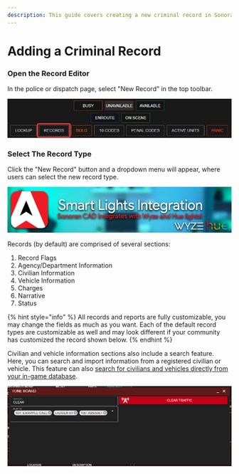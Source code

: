 ```yaml
---
description: This guide covers creating a new criminal record in Sonoran CAD.
---
```


# Adding a Criminal Record

### Open the Record Editor

In the police or dispatch page, select "New Record" in the top toolbar.

![Sonoran CAD's Records Center](<../../.gitbook/assets/image (136) (1) (1) (1).png>)

### Select The Record Type

Click the "New Record" button and a dropdown menu will appear, where users can select the new record type.

![Selecting the New Record you would like to make](<../../.gitbook/assets/image (137).png>)

Records (by default) are comprised of several sections:

1. Record Flags
2. Agency/Department Information
3. Civilian Information
4. Vehicle Information
5. Charges
6. Narrative
7. Status

{% hint style="info" %}
All records and reports are fully customizable, you may change the fields as much as you want. Each of the default record types are customizable as well and may look different if your community has customized the record shown below.
{% endhint %}

Civilian and vehicle information sections also include a search feature. Here, you can search and import information from a registered civilian or vehicle. This feature can also [search for civilians and vehicles directly from your in-game database](../../integration-plugins/database-sync-and-merge/).

![Sonoran CAD's record information search feature](<../../.gitbook/assets/image (139).png>)

